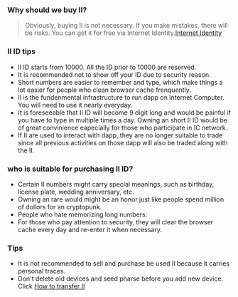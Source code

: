 ### Why should we buy II?

> Obviously, buying II is not necessary. If you make mistakes, there will be risks. You can get it for free via Internet Identity.[Internet Identity](https://identity.ic0.app/)

### II ID tips

-  II ID starts from 10000. All the ID prior to 10000 are reserved.
-  It is recommended not to show off your ID due to security reason.
- Short numbers are easier to remember and type, which make things a lot easier for people who clean browser cache frenquently.
-  II is the fundenmental infrastructure to run dapp on Internet Computer. You will need to use it nearly everyday.
- It is foreseeable that II ID will become 9 digit long and would be painful if you have to type in multiple times a day. Owning an short II ID would be of great convinience eapecially for those who participate in IC network.
-  If II are used to interact with dapp, they are no longer suitable to trade since all previous activities on those dapp will also be traded along with the II.

### who is suitable for purchasing II ID?

- Certain II numbers might carry special meanings, such as birthday, license plate, wedding anniversary, etc.
- Owning an rare would might be an honor just like people spend million of dollors for an cryptopunk.
- People who hate memorizing long numbers.
- For those who pay attention to security, they will clear the browser cache every day and re-enter it when necessary.

### Tips

- It is not recommended to sell and purchase be used II because it carries personal traces.
- Don't delete old devices and seed pharse before you add new device.  Click  [How to transfer II](IITransfer)

### 